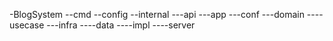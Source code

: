 
-BlogSystem
--cmd
--config
--internal
---api
---app
---conf
---domain
----usecase
---infra
----data
----impl
----server